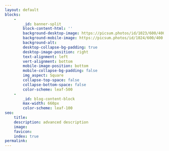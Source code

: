 ```yaml
---
layout: default
blocks:
    -
        _id: banner-split
        block-content-html: ''
        background-desktop-image: https://picsum.photos/id/1023/600/400
        background-mobile-image: https://picsum.photos/id/1024/600/400
        background-alt:
        desktop-collapse-bg-padding: true
        desktop-image-position: right
        text-alignment: left
        vert-alignment: bottom
        mobile-image-position: bottom
        mobile-collapse-bg-padding: false
        img_aspect: Square
        collapse-top-space: false
        collapse-bottom-space: false
        color-scheme: leaf-500
    -
        _id: blog-content-block
        max-width: 660px
        color-scheme: leaf-100
seo:
    title:
    description: advanced description
    image:
    favicon:
    index: true
permalink:
---
```

